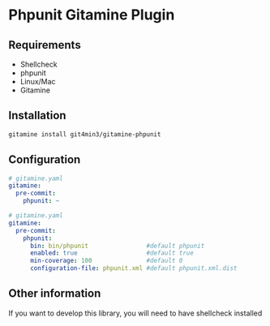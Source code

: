 # Phpunit Gitamine Plugin

## Requirements

* Shellcheck
* phpunit
* Linux/Mac
* Gitamine

## Installation

```bash
gitamine install git4min3/gitamine-phpunit    
```

## Configuration

```yaml
# gitamine.yaml
gitamine:
  pre-commit:
    phpunit: ~    
```

```yaml
# gitamine.yaml
gitamine:
  pre-commit:
    phpunit:
      bin: bin/phpunit                #default phpunit
      enabled: true                   #default true
      min-coverage: 100               #default 0
      configuration-file: phpunit.xml #default phpunit.xml.dist    
```

## Other information

If you want to develop this library, you will need to have shellcheck installed
